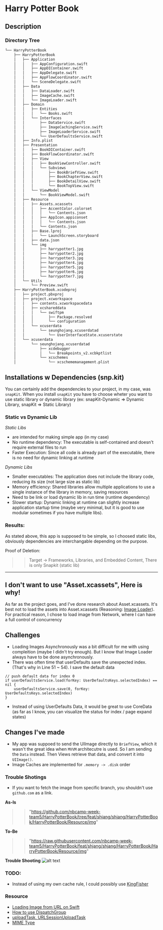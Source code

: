 # Harry Potter Book

## Description

### Directory Tree
```bash
└── HarryPotterBook
    ├── HarryPotterBook
    │   ├── Application
    │   │   ├── AppConfiguration.swift
    │   │   ├── AppDIContainer.swift
    │   │   ├── AppDelegate.swift
    │   │   ├── AppFlowCoordinator.swift
    │   │   └── SceneDelegate.swift
    │   ├── Data
    │   │   ├── DataLoader.swift
    │   │   ├── ImageCache.swift
    │   │   └── ImageLoader.swift
    │   ├── Domain
    │   │   ├── Entities
    │   │   │   └── Books.swift
    │   │   └── Interfaces
    │   │       ├── DataService.swift
    │   │       ├── ImageCachingService.swift
    │   │       ├── ImageLoaderService.swift
    │   │       └── UserDefaultsService.swift
    │   ├── Info.plist
    │   ├── Presentation
    │   │   ├── BookDIContainer.swift
    │   │   ├── BookFlowCoordinator.swift
    │   │   ├── View
    │   │   │   ├── BookViewController.swift
    │   │   │   └── Subviews
    │   │   │       ├── BookBriefView.swift
    │   │   │       ├── BookChapterView.swift
    │   │   │       ├── BookDetailView.swift
    │   │   │       └── BookTopView.swift
    │   │   └── ViewModel
    │   │       └── BookViewModel.swift
    │   ├── Resource
    │   │   ├── Assets.xcassets
    │   │   │   ├── AccentColor.colorset
    │   │   │   │   └── Contents.json
    │   │   │   ├── AppIcon.appiconset
    │   │   │   │   └── Contents.json
    │   │   │   └── Contents.json
    │   │   ├── Base.lproj
    │   │   │   └── LaunchScreen.storyboard
    │   │   ├── data.json
    │   │   └── img
    │   │       ├── harrypotter1.jpg
    │   │       ├── harrypotter2.jpg
    │   │       ├── harrypotter3.jpg
    │   │       ├── harrypotter4.jpg
    │   │       ├── harrypotter5.jpg
    │   │       ├── harrypotter6.jpg
    │   │       └── harrypotter7.jpg
    │   └── Utils
    │       └── Preview.swift
    ├── HarryPotterBook.xcodeproj
    │   ├── project.pbxproj
    │   ├── project.xcworkspace
    │   │   ├── contents.xcworkspacedata
    │   │   ├── xcshareddata
    │   │   │   └── swiftpm
    │   │   │       ├── Package.resolved
    │   │   │       └── configuration
    │   │   └── xcuserdata
    │   │       └── seunghojang.xcuserdatad
    │   │           └── UserInterfaceState.xcuserstate
    │   └── xcuserdata
    │       └── seunghojang.xcuserdatad
    │           ├── xcdebugger
    │           │   └── Breakpoints_v2.xcbkptlist
    │           └── xcschemes
    │               └── xcschememanagement.plist
```

## Installations w Dependencies (snp.kit)
You can certainly add the dependencies to your project, in my case, was `snapKit`. 
When you install `snapKit` you have to choose wheter you want to use static library or dynamic library
(ex: snapKit-Dynamic => Dynamic Library, snapKit => Static Library)

### Static vs Dynamic Lib
*Static Libs*
* are intended for making simple app (in my case)
* No runtime dependency: The executable is self-contained and doesn't require external files to run
* Faster Execution: Since all code is already part of the executable, there is no need for dynamic linking at runtime

*Dynamic Libs*
* Smaller executables: The application does not include the library code, reducing its size (not large size as static lib)
* Memory efficiency: Shared libraries allow multiple applications to use a single instance of the library in memory, saving resources
* Need to be link or load dynamic lib in run time (runtime dependency)
* Slower startup: Dynamic linking at runtime can slightly increase application startup time (maybe very minimal, but it is good to use modular sometimes if you have multiple libs).

### Results:
As stated above, this app is supposed to be simple, so I choosed static libs, obviously dependencies are interchangable depending on the purpose.

Proof of Deletion: 
>> Target -> Frameworks, Libraries, and Embedded Content, There is only Snapkit (static lib)

---

## I don't want to use "Asset.xcassets", Here is why!
As far as the project goes, and I've done research about Asset.xcassets. It's best not to load the assets into Asset.xcassets (Reasoning: [Image Loader](https://www.notion.so/Image-Loader-1adf2a8721a18093a34ff970672999e2)). For practical reason, I chose to load image from Network, where I can have a full control of concurrency

## Challenges 
* Loading Images Asynchronously was a bit difficult for me with using compleition (maybe I didn't try enough). But I know that Image Loader always have to be done asynchronously.
* There was often time that userDefaults save the unexpected index. (That's why in Line 51 ~ 54). I save the default data
```
// push default data for index 0
if userDefaultsService.load(forKey: UserDefaultsKeys.selectedIndex) == nil {
    userDefaultsService.save(0, forKey: UserDefaultsKeys.selectedIndex)
}
```
* Instead of using UserDefaults Data, it would be great to use CoreData (as far as I know, you can visualize the status for index / page expand states)

## Changes I've made
* My app was suppoed to send the UIImage directly to `BriefView`, which it wasn't the great idea when `MVVM` architecutre is used. So I am sending the `Data` instead. Then Views retrieve that data, and convert it into `UIImage()`.
* Image Caches are implemented for `.memory -> .disk` order

### Trouble Shotings
* If you want to fetch the image from specific branch, you shouldn't use `github.com` as a link. 

**As-Is**
>> "https://github.com/nbcamp-week-team5/HarryPotterBook/tree/feat/shjang/shjang/HarryPotterBook/HarryPotterBook/Resource/img"

**To-Be**
>> "https://raw.githubusercontent.com/nbcamp-week-team5/HarryPotterBook/feat/shjang/shjang/HarryPotterBook/HarryPotterBook/Resource/img"

**Trouble Shooting**
![alt text](loadingFailed.png)

### TODO:
* Instead of using my own cache rule, I could possibly use [KingFisher](https://github.com/onevcat/Kingfisher)

### Resource 
* [Loading Image from URL on Swift](https://stackoverflow.com/questions/24231680/loading-downloading-image-from-url-on-swift)
* [How to use DispatchGroup](https://ruslandzhafarov.medium.com/how-to-use-dispatchgroup-part-2-a964c446db94)
* [uploadTask, URLSessionUploadTask](https://ios-development.tistory.com/1419)
* [MIME Type](https://developer.mozilla.org/ko/docs/Web/HTTP/Guides/MIME_types)